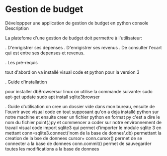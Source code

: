 # Gestion de budget

Développper une application de gestion de budget en python console
Description

La platefome d'une gestion de budget doit permettre à l'utilisateur:

. D'enrigistrer ses depenses . D'enrigistrer ses revenus . De consulter l'ecart qui est entre ses depenses et revenus.

. Les pré-requis

tout d'abord on va installé visual code et python pour la version 3

. Guide d'installation

pour installer dbBrowsersur linux on utilise la commande suivante: sudo apt-get update sudo apt install sqlite3browser

. Guide d'utilisation on cree un dossier vide dans mon bureau, ensuite de l'ouvrir avec visual code en tout supposant qu'on a deja installé python sur notre machine et ensuite creer un fichier python en format py c'est a dire le nom du fichier point(.)py et commencer a coder sur notre environnement de travail visual code import sqlite3 qui permet d'importer le module sqlite 3 en mettant conn=sqlite3.connect('nom de la base de donnes'.db) permettant la creation de la bse de donnees cursor= conn.cursor() permet de se connecter a la base de donnees conn.commit() permet de sauvegarder toutes les modifications a la base de donnees
